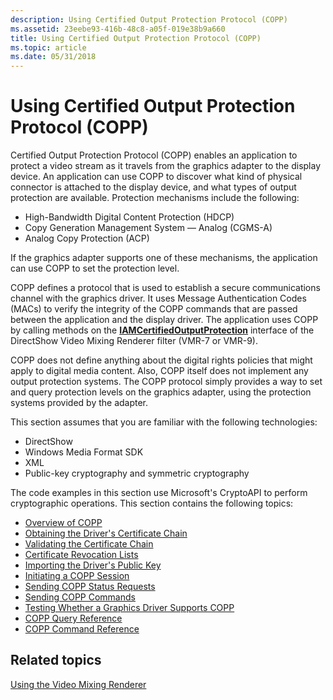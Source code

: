 ```yaml
---
description: Using Certified Output Protection Protocol (COPP)
ms.assetid: 23eebe93-416b-48c8-a05f-019e38b9a660
title: Using Certified Output Protection Protocol (COPP)
ms.topic: article
ms.date: 05/31/2018
---
```


# Using Certified Output Protection Protocol (COPP)

Certified Output Protection Protocol (COPP) enables an application to protect a video stream as it travels from the graphics adapter to the display device. An application can use COPP to discover what kind of physical connector is attached to the display device, and what types of output protection are available. Protection mechanisms include the following:

-   High-Bandwidth Digital Content Protection (HDCP)
-   Copy Generation Management System — Analog (CGMS-A)
-   Analog Copy Protection (ACP)

If the graphics adapter supports one of these mechanisms, the application can use COPP to set the protection level.

COPP defines a protocol that is used to establish a secure communications channel with the graphics driver. It uses Message Authentication Codes (MACs) to verify the integrity of the COPP commands that are passed between the application and the display driver. The application uses COPP by calling methods on the [**IAMCertifiedOutputProtection**](/windows/desktop/api/Strmif/nn-strmif-iamcertifiedoutputprotection) interface of the DirectShow Video Mixing Renderer filter (VMR-7 or VMR-9).

COPP does not define anything about the digital rights policies that might apply to digital media content. Also, COPP itself does not implement any output protection systems. The COPP protocol simply provides a way to set and query protection levels on the graphics adapter, using the protection systems provided by the adapter.

This section assumes that you are familiar with the following technologies:

-   DirectShow
-   Windows Media Format SDK
-   XML
-   Public-key cryptography and symmetric cryptography

The code examples in this section use Microsoft's CryptoAPI to perform cryptographic operations. This section contains the following topics:

-   [Overview of COPP](overview-of-copp.md)
-   [Obtaining the Driver's Certificate Chain](obtaining-the-drivers-certificate-chain.md)
-   [Validating the Certificate Chain](validating-the-certificate-chain.md)
-   [Certificate Revocation Lists](certificate-revocation-lists.md)
-   [Importing the Driver's Public Key](importing-the-drivers-public-key.md)
-   [Initiating a COPP Session](initiating-a-copp-session.md)
-   [Sending COPP Status Requests](sending-copp-status-requests.md)
-   [Sending COPP Commands](sending-copp-commands.md)
-   [Testing Whether a Graphics Driver Supports COPP](testing-whether-a-graphics-driver-supports-copp.md)
-   [COPP Query Reference](copp-query-reference.md)
-   [COPP Command Reference](copp-command-reference.md)

## Related topics

<dl> <dt>

[Using the Video Mixing Renderer](using-the-video-mixing-renderer.md)
</dt> </dl>

 

 



